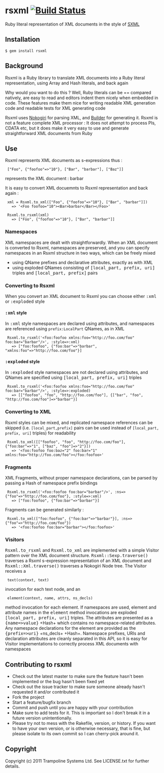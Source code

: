 rsxml [![Build Status](http://travis-ci.org/trampoline/rsxml.png)](http://travis-ci.org/trampoline/rsxml)
=====

Ruby literal representation of XML documents in the style of [SXML](http://en.wikipedia.org/wiki/SXML)

Installation
------------

    $ gem install rsxml


Background
----------

Rsxml is a Ruby library to translate XML documents into a Ruby literal representation, using Array and Hash literals, and back again

Why would you want to do this ? Well, Ruby literals can be == compared natively, are easy to read
and editors indent them nicely when embedded in code. These features make them nice for writing readable
XML generation code and readable tests for XML generating code

Rsxml uses [Nokogiri](http://nokogiri.org/) for parsing XML, and [Builder](http://builder.rubyforge.org/) for generating it. Rsxml is not a feature complete XML processor : It does not attempt to process PIs, CDATA etc, but it does make it very easy to use and generate straightforward XML documents from Ruby

Use
---

Rsxml represents XML documents as s-expressions thus :

     ["Foo", {"foofoo"=>"10"}, ["Bar", "barbar"], ["Baz"]]

represents the XML document :
     <Foo foofoo="10"><Bar>barbar</Bar><Baz></Baz></Foo>

It is easy to convert XML docuemnts to Rsxml representation and back again :

     xml = Rsxml.to_xml(["Foo", {"foofoo"=>"10"}, ["Bar", "barbar"]])
       => '<Foo foofoo="10"><Bar>barbar</Bar></Foo>'

     Rsxml.to_rsxml(xml)
       => ["Foo", {"foofoo"=>"10"}, ["Bar", "barbar"]]

### Namespaces

XML namespaces are dealt with straightforwardly. When an XML document is converted to Rsxml, namespaces are preserved, and you can specify namespaces in an Rsxml structure in two ways, which can be freely mixed

* using QName prefixes and declarative attributes, exactly as with XML
* using exploded QNames consisting of <tt>[local_part, prefix, uri]</tt> triples and <tt>[local_part, prefix]</tt> pairs

### Converting to Rsxml


When you convert an XML document to Rsxml you can choose either <tt>:xml</tt> or <tt>:exploded</tt> style

#### <tt>:xml</tt> style

In <tt>:xml</tt> style namespaces are declared using attributes, and namespaces are referenced using
`prefix:LocalPart` QNames, as in XML

     Rsxml.to_rsxml('<foo:foofoo xmlns:foo="http://foo.com/foo" foo:bar="barbar"/>', :style=>:xml)
       => ["foo:foofoo", {"foo:bar"=>"barbar", "xmlns:foo"=>"http://foo.com/foo"}] 

#### <tt>:exploded</tt> style

In <tt>:exploded</tt> style namespaces are not declared using attributes, and QNames are specified
using <tt>[local_part, prefix, uri]</tt> triples

     Rsxml.to_rsxml('<foo:foofoo xmlns:foo="http://foo.com/foo" foo:bar="barbar"/>', :style=>:exploded)
       => [["foofoo", "foo", "http://foo.com/foo"], {["bar", "foo", "http://foo.com/foo"]=>"barbar"}]

### Converting to XML

Rsxml styles can be mixed, and replicated namespace references can be skipped (i.e. `[local_part,prefix]` pairs can be used instead of `[local_part, prefix, uri]` triples) for readability

     Rsxml.to_xml([["foofoo", "foo", "http://foo.com/foo"], {"foo:bar"=>"1", ["baz", "foo"]=>"2"}])
       => '<foo:foofoo foo:baz="2" foo:bar="1" xmlns:foo="http://foo.com/foo"></foo:foofoo>'

### Fragments

XML Fragments, without proper namespace declarations, can be parsed by passing a Hash of namespace
prefix bindings

     Rsxml.to_rsxml('<foo:foofoo foo:bar="barbar"/>', :ns=>{"foo"=>"http://foo.com/foo"}, :style=>:xml)
       => ["foo:foofoo", {"foo:bar"=>"barbar"}] 

Fragments can be generated similarly :

     Rsxml.to_xml(["foo:foofoo", {"foo:bar"=>"barbar"}], :ns=>{"foo"=>"http://foo.com/foo"})
       => '<foo:foofoo foo:bar="barbar"></foo:foofoo>'

### Visitors

<tt>Rsxml.to_rsxml</tt> and <tt>Rsxml.to_xml</tt> are implemented with a simple Visitor pattern over the XML document structure. <tt>Rsxml::Sexp.traverse()</tt> traverses a Rsxml s-expression representation of an XML document and <tt>Rsxml::Xml.traverse()</tt> traverses a Nokogiri Node tree. The Visitor receives a

     text(context, text)

invocation for each text node, and an

     element(context, name, attrs, ns_decls)

method invocation for each element. If namespaces are used, element and attribute names in the <tt>element</tt> method invocations are exploded <tt>[local_part, prefix, uri]</tt> triples. The attributes are presented as a <tt>{name=>value}</tt> +Hash+ which contains no namespace-related attributes. Any namespace declarations for the element are provided as the <tt>{prefix=>uri}</tt> +ns_decls+ +Hash+. Namespace prefixes, URIs and declaration attributes are cleanly separated in this API, so it is easy for Visitor implementations to correctly process XML documents with namespaces

Contributing to rsxml
---------------------
 
* Check out the latest master to make sure the feature hasn't been implemented or the bug hasn't been fixed yet
* Check out the issue tracker to make sure someone already hasn't requested it and/or contributed it
* Fork the project
* Start a feature/bugfix branch
* Commit and push until you are happy with your contribution
* Make sure to add tests for it. This is important so I don't break it in a future version unintentionally.
* Please try not to mess with the Rakefile, version, or history. If you want to have your own version, or is otherwise necessary, that is fine, but please isolate to its own commit so I can cherry-pick around it.

Copyright
---------

Copyright (c) 2011 Trampoline Systems Ltd. See LICENSE.txt for
further details.

